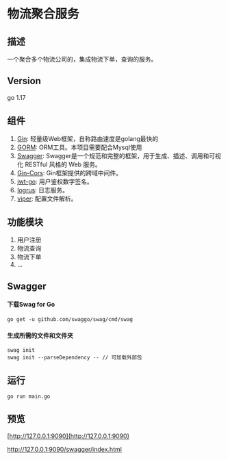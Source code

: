 # 物流聚合服务

## 描述
一个聚合多个物流公司的，集成物流下单，查询的服务。

## Version
go 1.17

## 组件
1. [Gin](https://github.com/gin-gonic/gin): 轻量级Web框架，自称路由速度是golang最快的 
2. [GORM](https://gorm.io/index.html): ORM工具。本项目需要配合Mysql使用 
3. [Swagger](https://github.com/swaggo/swag): Swagger是一个规范和完整的框架，用于生成、描述、调用和可视化 RESTful 风格的 Web 服务。
4. [Gin-Cors](https://github.com/gin-contrib/cors): Gin框架提供的跨域中间件。
5. [jwt-go](https://github.com/dgrijalva/jwt-go): 用户鉴权数字签名。
6. [logrus](https://github.com/sirupsen/logrus): 日志服务。
7. [viper](https://github.com/spf13/viper): 配置文件解析。

## 功能模块
1. 用户注册
2. 物流查询
3. 物流下单
4. ...

## Swagger
#### 下载Swag for Go
```shell
go get -u github.com/swaggo/swag/cmd/swag
```

#### 生成所需的文件和文件夹

```shell
swag init
swag init --parseDependency -- // 可加载外部包
```

## 运行
```shell
go run main.go
```

## 预览
[http://127.0.0.1:9090](http://127.0.0.1:9090)

[http://127.0.0.1:9090/swagger/index.html ](http://127.0.0.1:9090/swagger/index.html )
